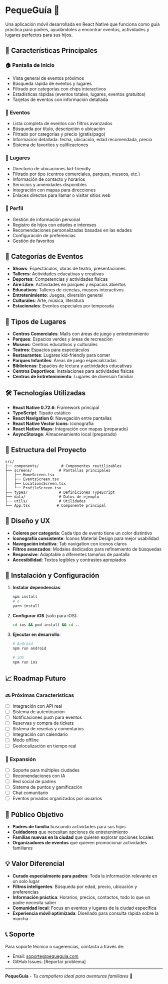 # PequeGuía 🧸

Una aplicación móvil desarrollada en React Native que funciona como guía práctica para padres, ayudándoles a encontrar eventos, actividades y lugares perfectos para sus hijos.

## 🚀 Características Principales

### 🏠 **Pantalla de Inicio**
- Vista general de eventos próximos
- Búsqueda rápida de eventos y lugares
- Filtrado por categorías con chips interactivos
- Estadísticas rápidas (eventos totales, lugares, eventos gratuitos)
- Tarjetas de eventos con información detallada

### 📅 **Eventos**
- Lista completa de eventos con filtros avanzados
- Búsqueda por título, descripción o ubicación
- Filtrado por categorías y precio (gratis/pago)
- Información detallada: fecha, ubicación, edad recomendada, precio
- Sistema de favoritos y calificaciones

### 📍 **Lugares**
- Directorio de ubicaciones kid-friendly
- Filtrado por tipo (centros comerciales, parques, museos, etc.)
- Información de contacto y horarios
- Servicios y amenidades disponibles
- Integración con mapas para direcciones
- Enlaces directos para llamar o visitar sitios web

### 👤 **Perfil**
- Gestión de información personal
- Registro de hijos con edades e intereses
- Recomendaciones personalizadas basadas en las edades
- Configuración de preferencias
- Gestión de favoritos

## 🎯 **Categorías de Eventos**

- **Shows**: Espectáculos, obras de teatro, presentaciones
- **Talleres**: Actividades educativas y creativas
- **Deportes**: Competencias y actividades físicas
- **Aire Libre**: Actividades en parques y espacios abiertos
- **Educativos**: Talleres de ciencias, museos interactivos
- **Entretenimiento**: Juegos, diversión general
- **Culturales**: Arte, música, literatura
- **Estacionales**: Eventos especiales por temporada

## 🏢 **Tipos de Lugares**

- **Centros Comerciales**: Malls con áreas de juego y entretenimiento
- **Parques**: Espacios verdes y áreas de recreación
- **Museos**: Centros educativos y culturales
- **Teatros**: Espacios para espectáculos
- **Restaurantes**: Lugares kid-friendly para comer
- **Parques Infantiles**: Áreas de juego especializadas
- **Bibliotecas**: Espacios de lectura y actividades educativas
- **Centros Deportivos**: Instalaciones para actividades físicas
- **Centros de Entretenimiento**: Lugares de diversión familiar

## 🛠 **Tecnologías Utilizadas**

- **React Native 0.72.6**: Framework principal
- **TypeScript**: Tipado estático
- **React Navigation 6**: Navegación entre pantallas
- **React Native Vector Icons**: Iconografía
- **React Native Maps**: Integración con mapas (preparado)
- **AsyncStorage**: Almacenamiento local (preparado)

## 📱 **Estructura del Proyecto**

```
src/
├── components/          # Componentes reutilizables
├── screens/            # Pantallas principales
│   ├── HomeScreen.tsx
│   ├── EventsScreen.tsx
│   ├── LocationsScreen.tsx
│   └── ProfileScreen.tsx
├── types/              # Definiciones TypeScript
├── data/               # Datos de ejemplo
├── utils/              # Utilidades
└── App.tsx            # Componente principal
```

## 🎨 **Diseño y UX**

- **Colores por categoría**: Cada tipo de evento tiene un color distintivo
- **Iconografía consistente**: Íconos Material Design para mejor usabilidad
- **Navegación intuitiva**: Tab navigation con íconos claros
- **Filtros avanzados**: Modales dedicados para refinamiento de búsquedas
- **Responsive**: Adaptable a diferentes tamaños de pantalla
- **Accesibilidad**: Textos legibles y contrastes apropiados

## 🚀 **Instalación y Configuración**

1. **Instalar dependencias**:
   ```bash
   npm install
   # o
   yarn install
   ```

2. **Configurar iOS** (solo para iOS):
   ```bash
   cd ios && pod install && cd ..
   ```

3. **Ejecutar en desarrollo**:
   ```bash
   # Android
   npm run android
   
   # iOS
   npm run ios
   ```

## 📈 **Roadmap Futuro**

### 🔜 **Próximas Características**
- [ ] Integración con API real
- [ ] Sistema de autenticación
- [ ] Notificaciones push para eventos
- [ ] Reservas y compra de tickets
- [ ] Sistema de reseñas y comentarios
- [ ] Integración con calendario
- [ ] Modo offline
- [ ] Geolocalización en tiempo real

### 🌟 **Expansión**
- [ ] Soporte para múltiples ciudades
- [ ] Recomendaciones con IA
- [ ] Red social de padres
- [ ] Sistema de puntos y gamificación
- [ ] Chat comunitario
- [ ] Eventos privados organizados por usuarios

## 🎯 **Público Objetivo**

- **Padres de familia** buscando actividades para sus hijos
- **Cuidadores** que necesitan opciones de entretenimiento
- **Familias nuevas en la ciudad** que quieren explorar opciones locales
- **Organizadores de eventos** que quieren promocionar actividades familiares

## 💡 **Valor Diferencial**

- **Curado especialmente para padres**: Toda la información relevante en un solo lugar
- **Filtros inteligentes**: Búsqueda por edad, precio, ubicación y preferencias
- **Información práctica**: Horarios, precios, contactos, todo lo que un padre necesita saber
- **Comunidad local**: Focus en eventos y lugares de la ciudad específica
- **Experiencia móvil optimizada**: Diseñado para consulta rápida sobre la marcha

## 📞 **Soporte**

Para soporte técnico o sugerencias, contacta a través de:
- Email: soporte@pequeguia.com
- GitHub Issues: [Reportar problema]

---

**PequeGuía** - *Tu compañero ideal para aventuras familiares* 🌟
